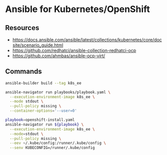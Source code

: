 # Ansible for Kubernetes/OpenShift

## Resources
- https://docs.ansible.com/ansible/latest/collections/kubernetes/core/docsite/scenario_guide.html
- https://github.com/redhatci/ansible-collection-redhatci-ocp
- https://github.com/ahmbas/ansible-ocp-virt/

## Commands

```bash
ansible-builder build --tag k8s_ee

ansible-navigator run playbooks/playbook.yaml \
  --execution-environment-image k8s_ee \
  --mode stdout \
  --pull-policy missing \
  --container-options='--user=0'

playbook=openshift-install.yaml
ansible-navigator run ${playbook} \
  --execution-environment-image k8s_ee \
  --mode=stdout \
  --pull-policy missing \
  --eev ~/.kube/config:/runner/.kube/config \
  --senv KUBECONFIG=/runner/.kube/config

```